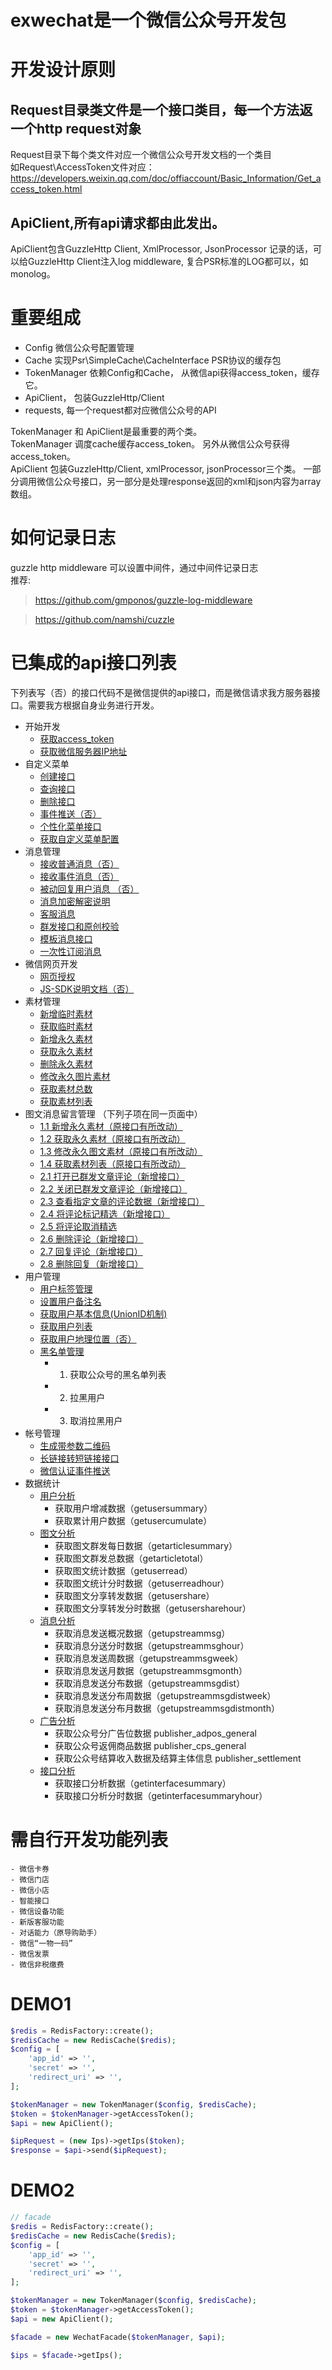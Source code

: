 # exwechat是一个微信公众号开发包

# 开发设计原则

## Request目录类文件是一个接口类目，每一个方法返一个http request对象
 Request目录下每个类文件对应一个微信公众号开发文档的一个类目  
 如Request\AccessToken文件对应：https://developers.weixin.qq.com/doc/offiaccount/Basic_Information/Get_access_token.html

## ApiClient,所有api请求都由此发出。
 ApiClient包含GuzzleHttp Client,  XmlProcessor, JsonProcessor
 记录的话，可以给GuzzleHttp Client注入log middleware, 复合PSR标准的LOG都可以，如monolog。


# 重要组成
- Config 微信公众号配置管理
- Cache  实现Psr\SimpleCache\CacheInterface PSR协议的缓存包
- TokenManager 依赖Config和Cache， 从微信api获得access_token，缓存它。
- ApiClient， 包装GuzzleHttp/Client
- requests, 每一个request都对应微信公众号的API

TokenManager 和 ApiClient是最重要的两个类。  
TokenManager 调度cache缓存access_token。 另外从微信公众号获得access_token。  
ApiClient 包装GuzzleHttp/Client, xmlProcessor, jsonProcessor三个类。
一部分调用微信公众号接口，另一部分是处理response返回的xml和json内容为array数组。



# 如何记录日志
guzzle http middleware 可以设置中间件，通过中间件记录日志  
推荐:
> https://github.com/gmponos/guzzle-log-middleware

> https://github.com/namshi/cuzzle

# 已集成的api接口列表
下列表写（否）的接口代码不是微信提供的api接口，而是微信请求我方服务器接口。需要我方根据自身业务进行开发。

 - 开始开发
    + [获取access_token](https://developers.weixin.qq.com/doc/offiaccount/Basic_Information/Get_access_token.html)
    + [获取微信服务器IP地址](https://developers.weixin.qq.com/doc/offiaccount/Basic_Information/Get_the_WeChat_server_IP_address.html)
 - 自定义菜单
    + [创建接口](https://developers.weixin.qq.com/doc/offiaccount/Custom_Menus/Creating_Custom-Defined_Menu.html)
    + [查询接口](https://developers.weixin.qq.com/doc/offiaccount/Custom_Menus/Querying_Custom_Menus.html)
    + [删除接口](https://developers.weixin.qq.com/doc/offiaccount/Custom_Menus/Deleting_Custom-Defined_Menu.html)
    + [事件推送（否）](https://developers.weixin.qq.com/doc/offiaccount/Custom_Menus/Custom_Menu_Push_Events.html)
    + [个性化菜单接口](https://developers.weixin.qq.com/doc/offiaccount/Custom_Menus/Personalized_menu_interface.html)
    + [获取自定义菜单配置](https://developers.weixin.qq.com/doc/offiaccount/Custom_Menus/Getting_Custom_Menu_Configurations.html)
 - 消息管理
    + [接收普通消息（否）](https://developers.weixin.qq.com/doc/offiaccount/Message_Management/Receiving_standard_messages.html)
    + [接收事件消息（否）](https://developers.weixin.qq.com/doc/offiaccount/Message_Management/Receiving_event_pushes.html)
    + [被动回复用户消息 （否）](https://developers.weixin.qq.com/doc/offiaccount/Message_Management/Passive_user_reply_message.html)
    + [消息加密解密说明](https://developers.weixin.qq.com/doc/offiaccount/Message_Management/Message_encryption_and_decryption_instructions.html)
    + [客服消息](https://developers.weixin.qq.com/doc/offiaccount/Message_Management/Service_Center_messages.html)
    + [群发接口和原创校验](https://developers.weixin.qq.com/doc/offiaccount/Message_Management/Batch_Sends_and_Originality_Checks.html)
    + [模板消息接口](https://developers.weixin.qq.com/doc/offiaccount/Message_Management/Template_Message_Interface.html)
    + [一次性订阅消息](https://developers.weixin.qq.com/doc/offiaccount/Message_Management/One-time_subscription_info.html)
 - 微信网页开发
    + [网页授权](https://developers.weixin.qq.com/doc/offiaccount/OA_Web_Apps/Wechat_webpage_authorization.html)
    + [JS-SDK说明文档（否）](https://developers.weixin.qq.com/doc/offiaccount/OA_Web_Apps/JS-SDK.html)
 - 素材管理
    + [新增临时素材](https://developers.weixin.qq.com/doc/offiaccount/Asset_Management/New_temporary_materials.html)
    + [获取临时素材](https://developers.weixin.qq.com/doc/offiaccount/Asset_Management/Get_temporary_materials.html)
    + [新增永久素材](https://developers.weixin.qq.com/doc/offiaccount/Asset_Management/Adding_Permanent_Assets.html)
    + [获取永久素材](https://developers.weixin.qq.com/doc/offiaccount/Asset_Management/Getting_Permanent_Assets.html)
    + [删除永久素材](https://developers.weixin.qq.com/doc/offiaccount/Asset_Management/Deleting_Permanent_Assets.html)
    + [修改永久图片素材](https://developers.weixin.qq.com/doc/offiaccount/Asset_Management/Editing_Permanent_Rich_Media_Assets.html)
    + [获取素材总数](https://developers.weixin.qq.com/doc/offiaccount/Asset_Management/Get_the_total_of_all_materials.html)
    + [获取素材列表](https://developers.weixin.qq.com/doc/offiaccount/Asset_Management/Get_materials_list.html)
 - 图文消息留言管理 （下列子项在同一页面中）
    + [1.1 新增永久素材（原接口有所改动）](https://developers.weixin.qq.com/doc/offiaccount/Comments_management/Image_Comments_Management_Interface.html)
    + [1.2 获取永久素材（原接口有所改动）](https://developers.weixin.qq.com/doc/offiaccount/Comments_management/Image_Comments_Management_Interface.html)
    + [1.3 修改永久图文素材（原接口有所改动）](https://developers.weixin.qq.com/doc/offiaccount/Comments_management/Image_Comments_Management_Interface.html)
    + [1.4 获取素材列表（原接口有所改动）](https://developers.weixin.qq.com/doc/offiaccount/Comments_management/Image_Comments_Management_Interface.html)
    + [2.1 打开已群发文章评论（新增接口）](https://developers.weixin.qq.com/doc/offiaccount/Comments_management/Image_Comments_Management_Interface.html)
    + [2.2 关闭已群发文章评论（新增接口）](https://developers.weixin.qq.com/doc/offiaccount/Comments_management/Image_Comments_Management_Interface.html)
    + [2.3 查看指定文章的评论数据（新增接口）](https://developers.weixin.qq.com/doc/offiaccount/Comments_management/Image_Comments_Management_Interface.html)
    + [2.4 将评论标记精选（新增接口）](https://developers.weixin.qq.com/doc/offiaccount/Comments_management/Image_Comments_Management_Interface.html)
    + [2.5 将评论取消精选](https://developers.weixin.qq.com/doc/offiaccount/Comments_management/Image_Comments_Management_Interface.html)
    + [2.6 删除评论（新增接口）](https://developers.weixin.qq.com/doc/offiaccount/Comments_management/Image_Comments_Management_Interface.html)
    + [2.7 回复评论（新增接口）](https://developers.weixin.qq.com/doc/offiaccount/Comments_management/Image_Comments_Management_Interface.html)
    + [2.8 删除回复（新增接口）](https://developers.weixin.qq.com/doc/offiaccount/Comments_management/Image_Comments_Management_Interface.html)
 - 用户管理
    + [用户标签管理](https://developers.weixin.qq.com/doc/offiaccount/User_Management/User_Tag_Management.html)
    + [设置用户备注名](https://developers.weixin.qq.com/doc/offiaccount/User_Management/Configuring_user_notes.html)
    + [获取用户基本信息(UnionID机制)](https://developers.weixin.qq.com/doc/offiaccount/User_Management/Get_users_basic_information_UnionID.html#UinonId)
    + [获取用户列表](https://developers.weixin.qq.com/doc/offiaccount/User_Management/Getting_a_User_List.html)
    + [获取用户地理位置（否）](https://developers.weixin.qq.com/doc/offiaccount/User_Management/Gets_a_users_location.html)
    + [黑名单管理](https://developers.weixin.qq.com/doc/offiaccount/User_Management/Manage_blacklist.html)
        - 1. 获取公众号的黑名单列表
        - 2. 拉黑用户
        - 3. 取消拉黑用户
 - 帐号管理
    + [生成带参数二维码](https://developers.weixin.qq.com/doc/offiaccount/Account_Management/Generating_a_Parametric_QR_Code.html)
    + [长链接转短链接接口](https://developers.weixin.qq.com/doc/offiaccount/Account_Management/URL_Shortener.html)
    + [微信认证事件推送](https://developers.weixin.qq.com/doc/offiaccount/Account_Management/Wechat_Accreditation_Event_Push.html)
 - 数据统计
    + [用户分析](https://developers.weixin.qq.com/doc/offiaccount/Analytics/User_Analysis_Data_Interface.html)
        - 获取用户增减数据（getusersummary）
        - 获取累计用户数据（getusercumulate）
    + [图文分析](https://developers.weixin.qq.com/doc/offiaccount/Analytics/Graphic_Analysis_Data_Interface.html)
        - 获取图文群发每日数据（getarticlesummary）
        - 获取图文群发总数据（getarticletotal）
        - 获取图文统计数据（getuserread）
        - 获取图文统计分时数据（getuserreadhour）
        - 获取图文分享转发数据（getusershare）
        - 获取图文分享转发分时数据（getusersharehour）
    + [消息分析](https://developers.weixin.qq.com/doc/offiaccount/Analytics/Message_analysis_data_interface.html)
        - 获取消息发送概况数据（getupstreammsg）
        - 获取消息分送分时数据（getupstreammsghour）
        - 获取消息发送周数据（getupstreammsgweek）
        - 获取消息发送月数据（getupstreammsgmonth）
        - 获取消息发送分布数据（getupstreammsgdist）
        - 获取消息发送分布周数据（getupstreammsgdistweek）
        - 获取消息发送分布月数据（getupstreammsgdistmonth）
    + [广告分析](https://developers.weixin.qq.com/doc/offiaccount/Analytics/Ad_Analysis.html)
        - 获取公众号分广告位数据 publisher_adpos_general
        - 获取公众号返佣商品数据 publisher_cps_general
        - 获取公众号结算收入数据及结算主体信息 publisher_settlement
    + [接口分析](https://developers.weixin.qq.com/doc/offiaccount/Analytics/Analytics_API.html)
        - 获取接口分析数据（getinterfacesummary）
        - 获取接口分析分时数据（getinterfacesummaryhour）

# 需自行开发功能列表
    - 微信卡券
    - 微信门店
    - 微信小店
    - 智能接口
    - 微信设备功能
    - 新版客服功能
    - 对话能力（原导购助手）
    - 微信“一物一码”
    - 微信发票
    - 微信非税缴费

# DEMO1
```php
$redis = RedisFactory::create();
$redisCache = new RedisCache($redis);
$config = [
    'app_id' => '',
    'secret' => '',
    'redirect_uri' => '',
];

$tokenManager = new TokenManager($config, $redisCache);
$token = $tokenManager->getAccessToken();
$api = new ApiClient();

$ipRequest = (new Ips)->getIps($token);
$response = $api->send($ipRequest);
```

# DEMO2
```php
// facade
$redis = RedisFactory::create();
$redisCache = new RedisCache($redis);
$config = [
    'app_id' => '',
    'secret' => '',
    'redirect_uri' => '',
];

$tokenManager = new TokenManager($config, $redisCache);
$token = $tokenManager->getAccessToken();
$api = new ApiClient();

$facade = new WechatFacade($tokenManager, $api);

$ips = $facade->getIps();
```

